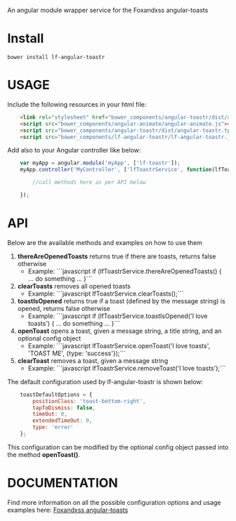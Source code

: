 An angular module wrapper service for the Foxandxss angular-toasts


Install
=======
```
bower install lf-angular-toastr
```

USAGE
=====
Include the following resources in your html file:

```html
    <link rel="stylesheet" href="bower_components/angular-toastr/dist/angular-toastr.css">
    <script src="bower_components/angular-animate/angular-animate.js"></script>
    <script src="bower_components/angular-toastr/dist/angular-toastr.tpls.js"></script>
    <script src="bower_components/lf-angular-toastr/lf-angular-toastr.js"></script>
```

Add also to your Angular controller like below:

```javascript
    var myApp = angular.module('myApp', ['lf-toastr']);
    myApp.controller('MyController', ['lfToastrService', function(lfToastrService) {

        //call methods here as per API below

    });
```

API
===
Below are the available methods and examples on how to use them
<ol>
    <li><b>thereAreOpenedToasts</b> returns true if there are toasts, returns false otherwise
        <ul><li>Example: 
            ```javascript if (lfToastrService.thereAreOpenedToasts() { ... do something ... }```
        </li></ul>
    </li>
    <li><b>clearToasts</b> removes all opened toasts
        <ul><li>Example: 
            ```javascript lfToastrService.clearToasts();```
        </li></ul>
    </li>
    <li><b>toastIsOpened</b> returns true if a toast (defined by the message string) is opened, returns false otherwise
        <ul><li>Example: 
            ```javascript if (lfToastrService.toastIsOpened('I love toasts') { ... do something ... }```
        </li></ul>
    </li>
    <li><b>openToast</b> opens a toast, given a message string, a title string, and an optional config object
        <ul><li>Example: 
            ```javascript lfToastrService.openToast('I love toasts', 'TOAST ME', {type: 'success'});```
        </li></ul>
    </li>
    <li><b>clearToast</b> removes a toast, given a message string
        <ul><li>Example: 
            ```javascript lfToastrService.removeToast('I love toasts');```
        </li></ul>
    </li>
</ol>

The default configuration used by lf-angular-toastr is shown below:

```javascript
    toastDefaultOptions = {
        positionClass: 'toast-bottom-right',
        tapToDismiss: false,
        timeOut: 0,
        extendedTimeOut: 0,
        type: 'error'
    };
```

This configuration can be modified by the optional config object passed into the method <b>openToast()</b>.

DOCUMENTATION
=============
Find more information on all the possible configuration options and usage examples here:
<a href="https://github.com/Foxandxss/angular-toastr">Foxandxss angular-toasts</a>
